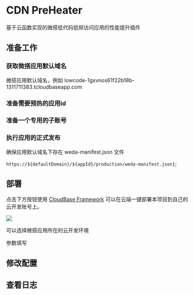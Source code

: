# CDN PreHeater

基于云函数实现的微搭低代码低频访问应用的性能提升插件

## 准备工作

### 获取微搭应用默认域名

微搭应用默认域名，例如 lowcode-1gxvnos61f22b18b-1311711383.tcloudbaseapp.com

### 准备需要预热的应用id

### 准备一个专用的子账号

### 执行应用的正式发布

确保应用默认域名下存在 weda-manifest.json 文件

`https://${defaultDomain}/${appId}/production/weda-manifest.json}`;


## 部署

点击下方按钮使用 [CloudBase Framework](https://github.com/TencentCloudBase/cloudbase-framework) 可以在云端一键部署本项目到自己的云开发账号上。

[![](https://main.qcloudimg.com/raw/67f5a389f1ac6f3b4d04c7256438e44f.svg)](https://console.cloud.tencent.com/tcb/env/index?action=CreateAndDeployCloudBaseProject&appUrl=https%3A%2F%2Fgithub.com%2FTencentCloudBase%2Fcdn-pre-heater&branch=main)

可以选择微搭应用所在的云开发环境

参数填写


## 修改配置

## 查看日志